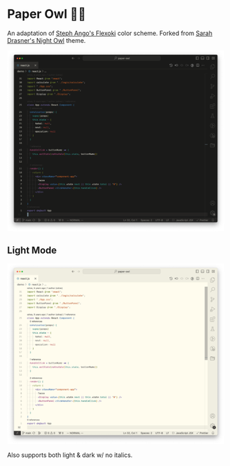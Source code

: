 # Paper Owl 📜🦉

An adaptation of [Steph Ango's Flexoki](https://stephango.com/flexoki) color scheme.
Forked from [Sarah Drasner's Night Owl](https://github.com/sdras/night-owl-vscode-theme) theme.

![Alt text](<Screenshot 2023-10-16 at 2.47.05 PM.png>)

## Light Mode

![Screenshot showing light mode](<Screenshot 2023-10-16 at 2.46.57 PM.png>)

Also supports both light & dark w/ no italics.
